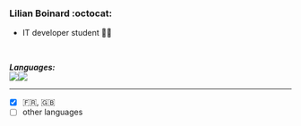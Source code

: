 ### Lilian Boinard :octocat: ###

- IT developer student 🧑‍🎓


<br/>

***Languages:***
<br/>
<a src="https://github.com/LilianBoinard"><img src="https://github-readme-stats.vercel.app/api/top-langs/?username=LilianBoinard&&layout=compact&bg_color=0d1116&hide_border=true&title_color=FFFFFF&text_color=FFFFFF" /></a><img src="https://cdn.discordapp.com/emojis/597136386881224704.gif?v=1"/>

__________

- [X] :fr:, :uk:
- [ ] other languages
